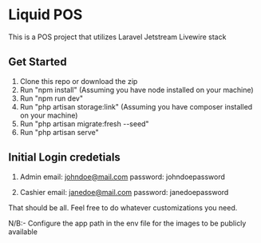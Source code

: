 # Liquid POS
This is a POS project that utilizes Laravel Jetstream Livewire stack

## Get Started
1. Clone this repo or download the zip
2. Run "npm install" (Assuming you have node installed on your machine)
3. Run "npm run dev"
4. Run "php artisan storage:link" (Assuming you have composer installed on your machine)
5. Run "php artisan migrate:fresh --seed"
6. Run "php artisan serve"

## Initial Login credetials

1. Admin
    email: johndoe@mail.com
    password: johndoepassword

2. Cashier
    email: janedoe@mail.com
    password: janedoepassword

That should be all. Feel free to do whatever customizations you need.

N/B:- Configure the app path in the env file for the images to be publicly available